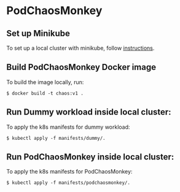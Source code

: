 # PodChaosMonkey

## Set up Minikube
To set up a local cluster with minikube, follow [instructions](https://minikube.sigs.k8s.io/docs/start/).

## Build PodChaosMonkey Docker image

To build the image locally, run:

```
$ docker build -t chaos:v1 .
```
## Run Dummy workload inside local cluster:

To apply the k8s manifests for dummy workload:

```
$ kubectl apply -f manifests/dummy/.
```

## Run PodChaosMonkey inside local cluster:

To apply the k8s manifests for PodChaosMonkey:
```
$ kubectl apply -f manifests/podchaosmonkey/.
```
